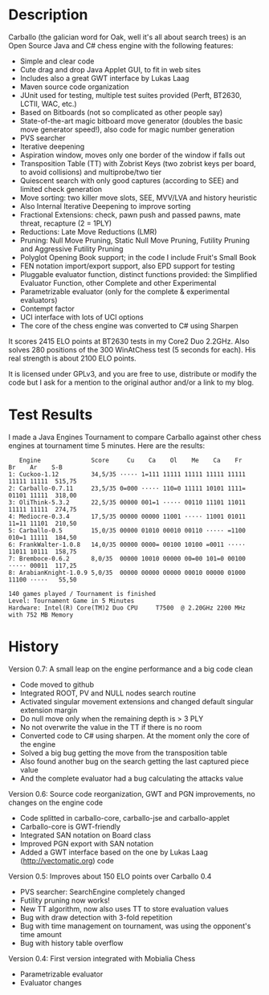 Description
===========

Carballo (the galician word for Oak, well it's all about search trees) is an Open Source Java and C# chess engine with the following features:

* Simple and clear code
* Cute drag and drop Java Applet GUI, to fit in web sites
* Includes also a great GWT interface by Lukas Laag
* Maven source code organization
* JUnit used for testing, multiple test suites provided (Perft, BT2630, LCTII, WAC, etc.)
* Based on Bitboards (not so complicated as other people say)
* State-of-the-art magic bitboard move generator (doubles the basic move generator speed!), also code for magic number generation
* PVS searcher
* Iterative deepening
* Aspiration window, moves only one border of the window if falls out
* Transposition Table (TT) with Zobrist Keys (two zobrist keys per board, to avoid collisions) and multiprobe/two tier
* Quiescent search with only good captures (according to SEE) and limited check generation
* Move sorting: two killer move slots, SEE, MVV/LVA and history heuristic
* Also Internal Iterative Deepening to improve sorting
* Fractional Extensions: check, pawn push and passed pawns, mate threat, recapture (2 = 1PLY)
* Reductions: Late Move Reductions (LMR)
* Pruning: Null Move Pruning, Static Null Move Pruning, Futility Pruning and Aggressive Futility Pruning
* Polyglot Opening Book support; in the code I include Fruit's Small Book
* FEN notation import/export support, also EPD support for testing
* Pluggable evaluator function, distinct functions provided: the Simplified Evaluator Function, other Complete and other Experimental
* Parametrizable evaluator (only for the complete &amp; experimental evaluators)
* Contempt factor
* UCI interface with lots of UCI options
* The core of the chess engine was converted to C# using Sharpen

It scores 2415 ELO points at BT2630 tests in my Core2 Duo 2.2GHz. Also solves 280 positions of the 300 WinAtChess test (5 seconds for each). His real strength is about 2100 ELO points.

It is licensed under GPLv3, and you are free to use, distribute or modify the code but I ask for a mention to the original author and/or a link to my blog.

Test Results
============

I made a Java Engines Tournament to compare Carballo against other chess engines at tournament time 5 minutes. Here are the results:

       Engine              Score     Cu    Ca    Ol    Me    Ca    Fr    Br    Ar    S-B
    1: Cuckoo-1.12         34,5/35 ····· 1=111 11111 11111 11111 11111 11111 11111  515,75
    2: Carballo-0.7.11     23,5/35 0=000 ····· 110=0 11111 10101 1111= 01101 11111  318,00
    3: OliThink-5.3.2      22,5/35 00000 001=1 ····· 00110 11101 11011 11111 11111  274,75
    4: Mediocre-0.3.4      17,5/35 00000 00000 11001 ····· 11001 01011 11=11 11101  210,50
    5: Carballo-0.5        15,0/35 00000 01010 00010 00110 ····· =1100 010=1 11111  184,50
    6: FrankWalter-1.0.8   14,0/35 00000 0000= 00100 10100 =0011 ····· 11011 10111  158,75
    7: Bremboce-0.6.2      8,0/35  00000 10010 00000 00=00 101=0 00100 ····· 00011  117,25
    8: ArabianKnight-1.0.9 5,0/35  00000 00000 00000 00010 00000 01000 11100 ·····   55,50
    
    140 games played / Tournament is finished
    Level: Tournament Game in 5 Minutes
    Hardware: Intel(R) Core(TM)2 Duo CPU     T7500  @ 2.20GHz 2200 MHz with 752 MB Memory

History
=======

Version 0.7: A small leap on the engine performance and a big code clean

* Code moved to github
* Integrated ROOT, PV and NULL nodes search routine
* Activated singular movement extensions and changed default singular extension margin
* Do null move only when the remaining depth is > 3 PLY
* No not overwrite the value in the TT if there is no room
* Converted code to C# using sharpen. At the moment only the core of the engine
* Solved a big bug getting the move from the transposition table
* Also found another bug on the search getting the last captured piece value
* And the complete evaluator had a bug calculating the attacks value

Version 0.6: Source code reorganization, GWT and PGN improvements, no changes on the engine code

* Code splitted in carballo-core, carballo-jse and carballo-applet
* Carballo-core is GWT-friendly
* Integrated SAN notation on Board class
* Improved PGN export with SAN notation
* Added a GWT interface based on the one by Lukas Laag (http://vectomatic.org) code

Version 0.5: Improves about 150 ELO points over Carballo 0.4

* PVS searcher: SearchEngine completely changed
* Futility pruning now works!
* New TT algorithm, now also uses TT to store evaluation values
* Bug with draw detection with 3-fold repetition
* Bug with time management on tournament, was using the opponent's time amount
* Bug with history table overflow

Version 0.4: First version integrated with Mobialia Chess

* Parametrizable evaluator
* Evaluator changes